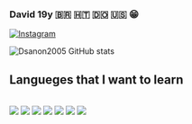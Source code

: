

### David 19y 🇧🇷 🇭🇹 🇩🇴 🇺🇸 😁

[![Instagram](https://img.shields.io/badge/Instagram-E4405F.svg?style=for-the-badge&logo=Instagram&logoColor=white)](https://www.instagram.com/david.2005us/)

![Dsanon2005 GitHub stats](https://github-readme-stats.vercel.app/api?username=Dsanon&show_icons=true&theme=radical)

## Langueges that I want to learn

<div style="display: inline_block"><br/>
<img aling="center" src="https://img.shields.io/badge/HTML5-E34F26.svg?style=for-the-badge&logo=HTML5&logoColor=white" link="https://developer.mozilla.org/pt-BR/docs/Learn/Getting_started_with_the_web/HTML_basics#"/>
<img aling="center" src="https://img.shields.io/badge/CSS3-1572B6.svg?style=for-the-badge&logo=CSS3&logoColor=white"/>
<img aling="center" src="https://img.shields.io/badge/JavaScript-F7DF1E.svg?style=for-the-badge&logo=JavaScript&logoColor=black"/>
<img aling="center" src="https://img.shields.io/badge/React-61DAFB.svg?style=for-the-badge&logo=React&logoColor=black"/>
<img aling="center" src="https://img.shields.io/badge/Python-3776AB.svg?style=for-the-badge&logo=Python&logoColor=white"/>
<img aling="center" src="https://img.shields.io/badge/PHP-777BB4.svg?style=for-the-badge&logo=PHP&logoColor=white"/>
<img aling="center" src="https://img.shields.io/badge/Java-ED8B00?style=for-the-badge&logo=openjdk&logoColor=white"/>
</div>
